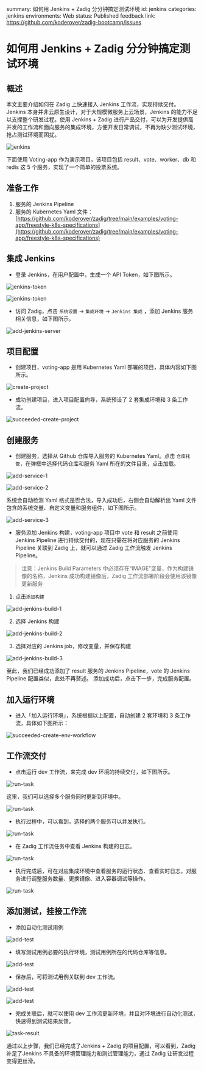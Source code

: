 summary: 如何用 Jenkins + Zadig 分分钟搞定测试环境
id: jenkins
categories: jenkins
environments: Web
status: Published
feedback link: https://github.com/koderover/zadig-bootcamp/issues

# 如何用 Jenkins + Zadig 分分钟搞定测试环境

## 概述
本文主要介绍如何在 Zadig 上快速接入 Jenkins 工作流，实现持续交付。Jenkins 本身并非云原生设计，对于大规模微服务上云场景，Jenkins 的能力不足以支撑整个研发过程。使用 Jenkins + Zadig 进行产品交付，可以为开发提供高并发的工作流和面向服务的集成环境，方便开发日常调试，不再为缺少测试环境，抢占测试环境而困扰。

![jenkins](./img/jenkins.png)

下面使用 Voting-app 作为演示项目，该项目包括 result、vote、worker、db 和 redis 这 5 个服务，实现了一个简单的投票系统。

## 准备工作

1. 服务的 Jenkins Pipeline
2. 服务的 Kubernetes Yaml 文件：[https://github.com/koderover/zadig/tree/main/examples/voting-app/freestyle-k8s-specifications](https://github.com/koderover/zadig/tree/main/examples/voting-app/freestyle-k8s-specifications)


## 集成 Jenkins

- 登录 Jenkins，在用户配置中，生成一个 API Token，如下图所示。

![jenkins-token](./img/generate_jenkins_token_1.png)

![jenkins-token](./img/generate_jenkins_token_2.png)

- 访问 Zadig，点击 `系统设置` ->  `集成环境` -> `Jenkins 集成` ，添加 Jenkins 服务相关信息，如下图所示。

![add-jenkins-server](./img/add_jenkins_server.png)

## 项目配置
- 创建项目，voting-app 是用 Kubernetes Yaml 部署的项目，具体内容如下图所示。

![create-project](./img/create_project.png)

- 成功创建项目，进入项目配置向导，系统预设了 2 套集成环境和 3 条工作流。

![succeeded-create-project](./img/succeeded_to_create_project.png)

## 创建服务
- 创建服务，选择从 Github 仓库导入服务的 Kubernetes Yaml。点击 `仓库托管`，在弹框中选择代码仓库和服务 Yaml 所在的文件目录，点击加载。

![add-service-1](./img/add_service_1.png)

![add-service-2](./img/add_service_2.png)

  系统会自动检测 Yaml 格式是否合法，导入成功后，右侧会自动解析出 Yaml 文件包含的系统变量、自定义变量和服务组件，如下图所示。

![add-service-3](./img/add_service_3.png)

- 服务添加 Jenkins 构建，voting-app 项目中 vote 和 result 之前使用 Jenkins Pipeline 进行持续交付的，现在只需在将对应服务的 Jenkins Pipeline 关联到 Zadig 上，就可以通过 Zadig 工作流触发 Jenkins Pipeline。
> 注意：Jenkins Build Parameters 中必须存在“IMAGE”变量，作为构建镜像的名称，Jenkins 成功构建镜像后，Zadig 工作流部署阶段会使用该镜像更新服务
1. 点击`添加构建`

![add-jenkins-build-1](./img/add_jenkins_build_1.png)

2. 选择 Jenkins 构建

![add-jenkins-build-2](./img/add_jenkins_build_2.png)

3. 选择对应的 Jenkins job，修改变量，并保存构建

![add-jenkins-build-3](./img/add_jenkins_build_3.png)

至此，我们已经成功添加了 result 服务的 Jenkins Pipeline，vote 的 Jenkins Pipeline 配置类似，此处不再赘述。
添加成功后，点击下一步，完成服务配置。

## 加入运行环境

- 进入「加入运行环境」，系统根据以上配置，自动创建 2 套环境和 3 条工作流，具体如下图所示：

![succeeded-create-env-workflow](./img/succeeded_to_create_env_workflow.png)

## 工作流交付
- 点击运行 dev 工作流，来完成 dev 环境的持续交付，如下图所示。

![run-task](./img/run_task_1.png)

这里，我们可以选择多个服务同时更新到环境中。

![run-task](./img/run_task_2.png)

- 执行过程中，可以看到，选择的两个服务可以并发执行。

![run-task](./img/run_task_3.png)

- 在 Zadig 工作流任务中查看 Jenkins 构建的日志。

![run-task](./img/run_task_4.png)

- 执行完成后，可在对应集成环境中查看服务的运行状态、查看实时日志，对服务进行调整服务数量、更换镜像、进入容器调试等操作。

![run-task](./img/run_task_5.png)

## 添加测试，挂接工作流

- 添加自动化测试用例

![add-test](./img/add_test_1.png)

- 填写测试用例必要的执行环境，测试用例所在的代码仓库等信息。

![add-test](./img/add_test_2.png)

- 保存后，可将测试用例关联到 dev 工作流。

![add-test](./img/add_test_3.png)

![add-test](./img/add_test_4.png)


- 完成关联后，就可以使用 dev 工作流更新环境，并且对环境进行自动化测试，快速得到测试结果反馈。

![task-result](./img/get_task_result.png)

通过以上步骤，我们已经完成了Jenkins + Zadig 的项目配置，可以看到，Zadig 补足了Jenkins 不具备的环境管理能力和测试管理能力，通过 Zadig 让研发过程变得更丝滑。

